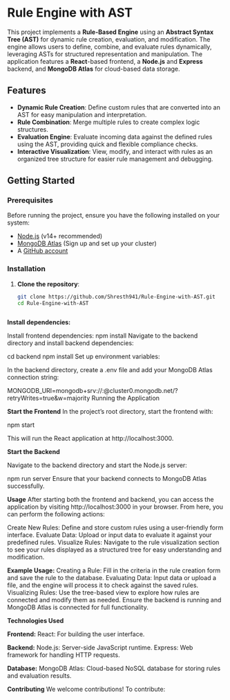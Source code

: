 
# Rule Engine with AST

This project implements a **Rule-Based Engine** using an **Abstract Syntax Tree (AST)** for dynamic rule creation, evaluation, and modification. The engine allows users to define, combine, and evaluate rules dynamically, leveraging ASTs for structured representation and manipulation. The application features a **React**-based frontend, a **Node.js** and **Express** backend, and **MongoDB Atlas** for cloud-based data storage.



## Features
- **Dynamic Rule Creation**: Define custom rules that are converted into an AST for easy manipulation and interpretation.
- **Rule Combination**: Merge multiple rules to create complex logic structures.
- **Evaluation Engine**: Evaluate incoming data against the defined rules using the AST, providing quick and flexible compliance checks.
- **Interactive Visualization**: View, modify, and interact with rules as an organized tree structure for easier rule management and debugging.

## Getting Started

### Prerequisites
Before running the project, ensure you have the following installed on your system:
- [Node.js](https://nodejs.org/) (v14+ recommended)
- [MongoDB Atlas](https://www.mongodb.com/atlas/database) (Sign up and set up your cluster)
- A [GitHub account](https://github.com/)

### Installation

1. **Clone the repository**:
   ```bash
   git clone https://github.com/Shresth941/Rule-Engine-with-AST.git
   cd Rule-Engine-with-AST


   
**Install dependencies:**

Install frontend dependencies:
npm install
Navigate to the backend directory and install backend dependencies:

cd backend
npm install
Set up environment variables:

In the backend directory, create a .env file and add your MongoDB Atlas connection string:


MONGODB_URI=mongodb+srv://<username>:<password>@cluster0.mongodb.net/<dbname>?retryWrites=true&w=majority
Running the Application




**Start the Frontend**
In the project’s root directory, start the frontend with:



npm start


This will run the React application at http://localhost:3000.



**Start the Backend**


Navigate to the backend directory and start the Node.js server:


npm run server
Ensure that your backend connects to MongoDB Atlas successfully.

**Usage**
After starting both the frontend and backend, you can access the application by visiting http://localhost:3000 in your browser. From here, you can perform the following actions:

Create New Rules: Define and store custom rules using a user-friendly form interface.
Evaluate Data: Upload or input data to evaluate it against your predefined rules.
Visualize Rules: Navigate to the rule visualization section to see your rules displayed as a structured tree for easy understanding and modification.



**Example Usage:**
Creating a Rule: Fill in the criteria in the rule creation form and save the rule to the database.
Evaluating Data: Input data or upload a file, and the engine will process it to check against the saved rules.
Visualizing Rules: Use the tree-based view to explore how rules are connected and modify them as needed.
Ensure the backend is running and MongoDB Atlas is connected for full functionality.

**Technologies Used**


**Frontend:**
React: For building the user interface.



**Backend:**
Node.js: Server-side JavaScript runtime.
Express: Web framework for handling HTTP requests.




**Database:**
MongoDB Atlas: Cloud-based NoSQL database for storing rules and evaluation results.



**Contributing**
We welcome contributions! To contribute:














